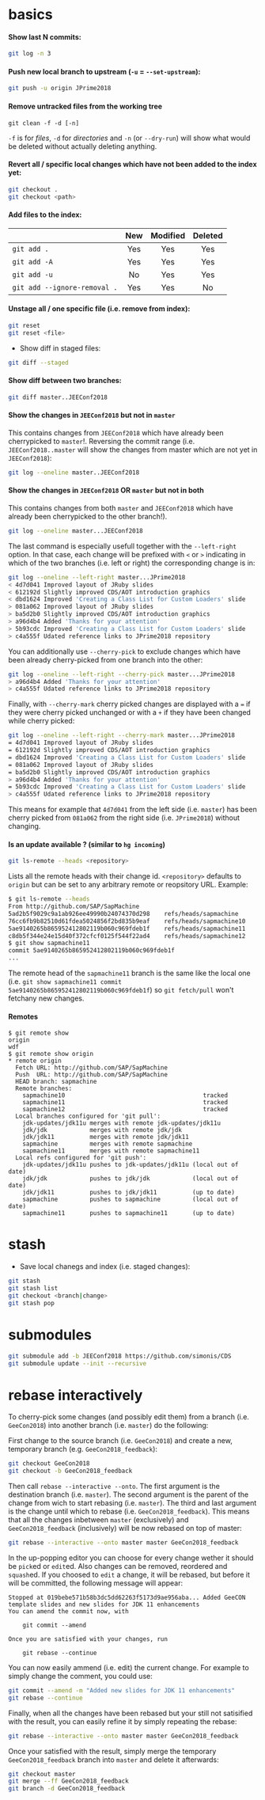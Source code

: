 # basics

#### Show last N commits:

``` bash
git log -n 3
```

#### Push new local branch to upstream (`-u` = `--set-upstream`):

``` bash
git push -u origin JPrime2018
```

#### Remove untracked files from the working tree

```
git clean -f -d [-n]
```
`-f` is for *files*, `-d` for *directories* and `-n` (or `--dry-run`) will show what would be deleted without actually deleting anything.

#### Revert all / specific local changes which have not been added to the index yet:

``` bash
git checkout .
git checkout <path>
```

#### Add files to the index:

|                              | New | Modified | Deleted |
|------------------------------|:---:|:--------:|:-------:|
| `git add .`                  | Yes |    Yes   |   Yes   |
| `git add -A`                 | Yes |    Yes   |   Yes   |
| `git add -u`                 |  No |    Yes   |   Yes   |
| `git add --ignore-removal .` | Yes |    Yes   |    No   |

#### Unstage all / one specific file (i.e. remove from index):

``` bash
git reset
git reset <file>
```

- Show diff in staged files:

``` bash
git diff --staged
```

#### Show diff between two branches:

``` bash
git diff master..JEEConf2018
```

#### Show the changes in `JEEConf2018` but not in `master`

This contains changes from `JEEConf2018` which have already been cherrypicked to `master`!. Reversing the commit range (i.e. `JEEConf2018..master` will show the changes from master which are not yet in `JEEConf2018`):

``` bash
git log --oneline master..JEEConf2018
```

#### Show the changes in `JEEConf2018` OR `master` but not in both

This contains changes from both `master` and `JEEConf2018` which have already been cherrypicked to the other branch!). 

``` bash
git log --oneline master...JEEConf2018
```

The last command is especially usefull together with the `--left-right` option. In that case, each change will be prefixed with `<` or `>` indicating in which of the two branches (i.e. left or right) the corresponding change is in:

```bash
git log --oneline --left-right master...JPrime2018
< 4d7d041 Improved layout of JRuby slides
< 612192d Slightly improved CDS/AOT introduction graphics
< dbd1624 Improved 'Creating a Class List for Custom Loaders' slide
> 081a062 Improved layout of JRuby slides
> ba5d2b0 Slightly improved CDS/AOT introduction graphics
> a96d4b4 Added 'Thanks for your attention'
> 5b93cdc Improved 'Creating a Class List for Custom Loaders' slide
> c4a555f Udated reference links to JPrime2018 repository
```

You can additionally use `--cherry-pick` to exclude changes which have been already cherry-picked from one branch into the other:

```bash
git log --oneline --left-right --cherry-pick master...JPrime2018
> a96d4b4 Added 'Thanks for your attention'
> c4a555f Udated reference links to JPrime2018 repository
```

Finally, with `--cherry-mark` cherry picked changes are displayed with a `=` if they were cherry picked unchanged or with a `+` if they have been changed while cherry picked:

```bash
git log --oneline --left-right --cherry-mark master...JPrime2018
= 4d7d041 Improved layout of JRuby slides
= 612192d Slightly improved CDS/AOT introduction graphics
= dbd1624 Improved 'Creating a Class List for Custom Loaders' slide
= 081a062 Improved layout of JRuby slides
= ba5d2b0 Slightly improved CDS/AOT introduction graphics
> a96d4b4 Added 'Thanks for your attention'
= 5b93cdc Improved 'Creating a Class List for Custom Loaders' slide
> c4a555f Udated reference links to JPrime2018 repository
```
This means for example that `4d7d041` from the left side (i.e. `master`) has been cherry picked from `081a062` from the right side (i.e. `JPrime2018`) without changing.

#### Is an update available ? (similar to `hg incoming`)

``` bash
git ls-remote --heads <repository>
```

Lists all the remote heads with their change id. `<repository>` defaults to `origin` but can be set to any arbitrary remote or reopsitory URL. Example:

``` bash
$ git ls-remote --heads
From http://github.com/SAP/SapMachine
5ad2b5f9029c9a1ab926ee49990b24074370d298	refs/heads/sapmachine
76cc6fb9b82510d61fdea5024856f2bd835b9eaf	refs/heads/sapmachine10
5ae9140265b865952412802119b060c969fdeb1f	refs/heads/sapmachine11
c8db5f344e24e15d40f372cfcf0125f544f22ad4	refs/heads/sapmachine12
$ git show sapmachine11
commit 5ae9140265b865952412802119b060c969fdeb1f
...
```

The remote head of the `sapmachine11` branch is the same like the local one (i.e. `git show sapmachine11
commit 5ae9140265b865952412802119b060c969fdeb1f`) so `git fetch/pull` won't fetchany new changes.

#### Remotes

```console
$ git remote show
origin
wdf
$ git remote show origin
* remote origin
  Fetch URL: http://github.com/SAP/SapMachine
  Push  URL: http://github.com/SAP/SapMachine
  HEAD branch: sapmachine
  Remote branches:
    sapmachine10                                       tracked
    sapmachine11                                       tracked
    sapmachine12                                       tracked
  Local branches configured for 'git pull':
    jdk-updates/jdk11u merges with remote jdk-updates/jdk11u
    jdk/jdk            merges with remote jdk/jdk
    jdk/jdk11          merges with remote jdk/jdk11
    sapmachine         merges with remote sapmachine
    sapmachine11       merges with remote sapmachine11
  Local refs configured for 'git push':
    jdk-updates/jdk11u pushes to jdk-updates/jdk11u (local out of date)
    jdk/jdk            pushes to jdk/jdk            (local out of date)
    jdk/jdk11          pushes to jdk/jdk11          (up to date)
    sapmachine         pushes to sapmachine         (local out of date)
    sapmachine11       pushes to sapmachine11       (up to date)
```

# stash

- Save local chanegs and index (i.e. staged changes):

``` bash
git stash
git stash list
git checkout <branch|change>
git stash pop
```

# submodules

``` bash
git submodule add -b JEEConf2018 https://github.com/simonis/CDS
git submodule update --init --recursive
```

# rebase interactively

To cherry-pick some changes (and possibly edit them) from a branch (i.e. `GeeCon2018`) into another branch (i.e. `master`) do the following:

First change to the source branch (i.e. `GeeCon2018`) and create a new, temporary branch (e.g. `GeeCon2018_feedback`):

``` bash
git checkout GeeCon2018
git checkout -b GeeCon2018_feedback
```

Then call `rebase --interactive --onto`. The first argument is the destination branch (i.e. `master`). The second argument is the parent of the change from wich to start rebasing (i.e. `master`). The third and last argument is the change until which to rebase (i.e. `GeeCon2018_feedback`). This means that all the changes inbetween `master` (exclusively) and `GeeCon2018_feedback` (inclusively) will be now rebased on top of master:

``` bash
git rebase --interactive --onto master master GeeCon2018_feedback
```

In the up-popping editor you can choose for every change wether it should be `pick`ed or `edit`ed. Also changes can be removed, reordered and `squash`ed. If you choosed to `edit` a change, it will be rebased, but before it will be committed, the following message will appear:

```
Stopped at 019bebe571b58b3dc5dd62263f5173d9ae956aba... Added GeeCON template slides and new slides for JDK 11 enhancements
You can amend the commit now, with

	git commit --amend

Once you are satisfied with your changes, run

	git rebase --continue
```

You can now easily ammend (i.e. edit) the current change. For example to simply change the comment, you could use:


``` bash
git commit --amend -m "Added new slides for JDK 11 enhancements"
git rebase --continue
```

Finally, when all the changes have been rebased but your still not satisified with the result, you can easily refine it by simply repeating the rebase:


``` bash
git rebase --interactive --onto master master GeeCon2018_feedback
```

Once your satisfied with the result, simply merge the temporary `GeeCon2018_feedback` branch into `master` and delete it afterwards:

``` bash
git checkout master
git merge --ff GeeCon2018_feedback
git branch -d GeeCon2018_feedback
```

